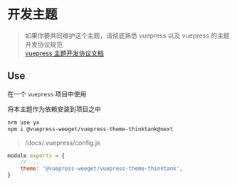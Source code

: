 # 开发主题

> 如果你要共同维护这个主题，请彻底熟悉 vuepress 以及 vuepress 的主题开发协议规范  
> [vuepress 主题开发协议文档](https://vuepress.vuejs.org/zh/theme/)

## Use

在一个 `vuepress` 项目中使用

将本主题作为依赖安装到项目之中

```bash
nrm use yx
npm i @vuepress-weeget/vuepress-theme-thinktank@next
```

> /docs/.vuepress/config.js

```js
module.exports = {
	// ...
	theme: '@vuepress-weeget/vuepress-theme-thinktank',
}
```
